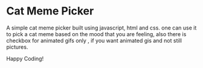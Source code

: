 # Cat Meme Picker

A simple cat meme picker built using javascript, html and css. one can use it to pick a cat meme based on the mood that you are feeling, also there is checkbox for animated gifs only , if you want animated gis and not still pictures.

Happy Coding!
